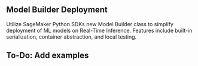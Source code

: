 ## Model Builder Deployment

Utilize SageMaker Python SDKs new Model Builder class to simplify deployment of ML models on Real-Time Inference. Features include built-in serialization, container abstraction, and local testing.

## To-Do: Add examples
